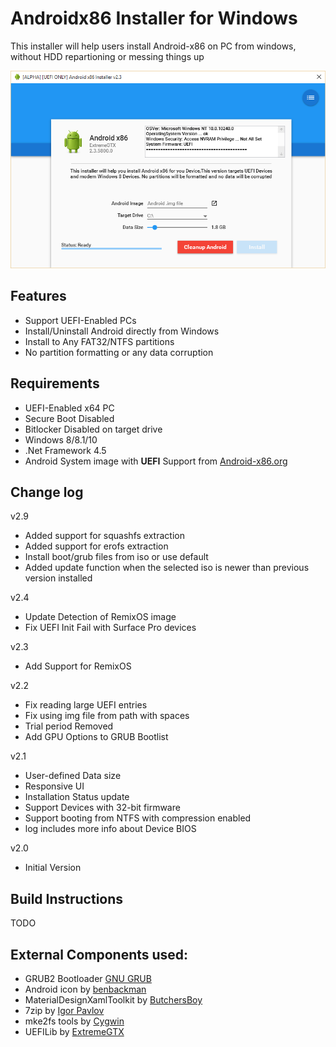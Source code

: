 # Androidx86 Installer for Windows
This installer will help users install Android-x86 on PC from windows, without HDD repartioning or messing things up

![Alt text](docs/droidinst.png "Androidx86 Installer UEFI")

## Features
- Support UEFI-Enabled PCs
- Install/Uninstall Android directly from Windows
- Install to Any FAT32/NTFS partitions
- No partition formatting or any data corruption

## Requirements
- UEFI-Enabled x64 PC
- Secure Boot Disabled
- Bitlocker Disabled on target drive
- Windows 8/8.1/10
- .Net Framework 4.5
- Android System image with **UEFI** Support from [Android-x86.org](www.android-x86.org)

## Change log
v2.9
 - Added support for squashfs extraction
 - Added support for erofs extraction
 - Install boot/grub files from iso or use default
 - Added update function when the selected iso is newer than previous version installed
 
v2.4
 - Update Detection of RemixOS image
 - Fix UEFI Init Fail with Surface Pro devices

v2.3
 - Add Support for RemixOS

v2.2
 - Fix reading large UEFI entries
 - Fix using img file from path with spaces
 - Trial period Removed
 - Add GPU Options to GRUB Bootlist

v2.1
 - User-defined Data size
 - Responsive UI
 - Installation Status update
 - Support Devices with 32-bit firmware
 - Support booting from NTFS with compression enabled
 - log includes more info about Device BIOS

v2.0
 - Initial Version


## Build Instructions
TODO


## External Components used:
- GRUB2 Bootloader [GNU GRUB](https://www.gnu.org/software/grub/)
- Android icon by [benbackman](http://benbackman.deviantart.com/art/Android-Icon-178754467)
- MaterialDesignXamlToolkit by [ButchersBoy](https://github.com/ButchersBoy/MaterialDesignInXamlToolkit)
- 7zip by [Igor Pavlov](http://www.7-zip.org/)
- mke2fs tools by [Cygwin](https://www.cygwin.com/)
- UEFILib by [ExtremeGTX](https://github.com/ExtremeGTX/Win32-UEFILibrary)
